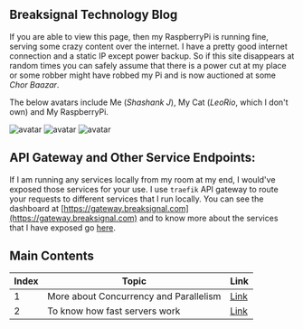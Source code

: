 ## Breaksignal Technology Blog

If you are able to view this page, then my RaspberryPi is running fine, serving some crazy content over the internet. I have a pretty good internet connection and a static IP except power backup. So if this site disappears at random times you can safely assume that there is a power cut at my place or some robber might have robbed my Pi and is now auctioned at some _Chor Baazar_.

The below avatars include Me (_Shashank J_), My Cat (_LeoRio_, which I don't own) and My RaspberryPi.

![avatar](https://images.weserv.nl/?url=https://avatars.githubusercontent.com/u/93654057?s=400&u=d25332e20ed56b41f4a408134acb0482cd851be7&v=4&h=150&w=150&fit=cover&mask=rectangle&maxage=7d
)
![avatar](https://images.weserv.nl/?url=https://raw.githubusercontent.com/shashank-mugiwara/breaksignal/website-structure/images/leorio.jpeg?v=4&h=150&w=150&fit=cover&mask=rectangle&maxage=7d
)
![avatar](https://images.weserv.nl/?url=https://raw.githubusercontent.com/shashank-mugiwara/breaksignal/website-structure/images/myrasp.jpeg?v=4&h=150&w=150&fit=cover&mask=rectangle&maxage=7d
)


## API Gateway and Other Service Endpoints:
If I am running any services locally from my room at my end, I would've exposed those services for your use. I use `traefik` API gateway to route your requests to different services that I run locally. You can see the dashboard at [https://gateway.breaksignal.com](https://gateway.breaksignal.com) and to know more about the services that I have exposed go [here](https://gateway.breaksignal.com).

## Main Contents
| Index  | Topic  | Link  |
|---|---|---|
| 1  | More about Concurrency and Parallelism  | [Link](./Concurrency/index.md)  |
| 2  | To know how fast servers work  | [Link](./Server%20Programming/index.md)  |
